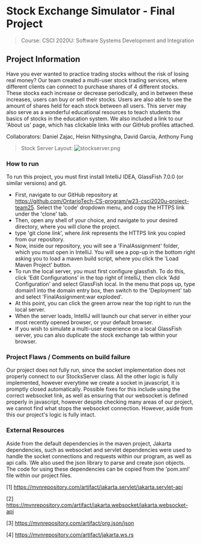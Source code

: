 # Stock Exchange Simulator - Final Project
> Course: CSCI 2020U: Software Systems Development and Integration


## Project Information
Have you ever wanted to practice trading stocks without the risk of losing real money? Our team created 
a multi-user stock trading services, where different clients can connect to purchase 
shares of 4 different stocks. These stocks each increase or decrease periodically, and in between these increases, 
users can buy or sell their stocks. Users are also able to see the amount of shares held for each stock 
between all users. This server may also serve as a wonderful educational resources to teach students the basics 
of stocks in the education system. We also included a link to our 'About us' page, which has clickable links 
with our GitHub profiles attached.

Collaborators: Daniel Zajac, Heisn Nithysingha, David Garcia, Anthony Fung

> Stock Server Layout:
![stockserver.png](stockserver.png)

### How to run
To run this project, you must first install IntelliJ IDEA, GlassFish 7.0.0 (or similar versions) and git.
- First, navigate to our GitHub repository at
  https://github.com/OntarioTech-CS-program/w23-csci2020u-project-team25. Select the 'code'
  dropdown menu, and copy the HTTPS link under the 'clone' tab.
- Then, open any shell of your choice, and navigate to your desired directory, where you will clone the project.
- type 'git clone *link*', where *link* represents the HTTPS link you copied from our repository.
- Now, inside our repository, you will see a 'FinalAssignment' folder, which you must open in IntelliJ. 
  You will see a pop-up in the bottom right asking you to load a maven build script, where you click the 'Load Maven Project' button.
- To run the local server, you must first configure glassfish. To do this, click 'Edit Configurations' in the top right
  of IntelliJ, then click 'Add Configuration' and select GlassFish local. In the menu that pops up, type domain1 into the
  domain entry box, then switch to the 'Deployment' tab and select 'FinalAssignment:war exploded'.
- At this point, you can click the green arrow near the top right to run the local server.
- When the server loads, IntelliJ will launch our chat server in either your most recently opened browser, or your
  default browser.
- If you wish to simulate a multi-user experience on a local GlassFish server, you can also duplicate the stock exchange 
  tab within your browser.

### Project Flaws / Comments on build failure
Our project does not fully run, since the socket implementation does not properly connect to our StocksServer class. 
All the other logic is fully implemented, however everytime we create a socket in javascript, it is promptly 
closed automatically. Possible fixes for this include using the correct websocket link, as well as ensuring 
that our websocket is defined properly in javascript, however despite checking many areas of our project, 
we cannot find what stops the websocket connection. However, aside from this our project's logic is fully intact.

### External Resources
Aside from the default dependencies in the maven project, Jakarta dependencies, such as websocket and servlet 
dependencies were used to handle the socket connections and requests within our program, as well as api calls. \We also used the json library
to parse and create json objects. The code for using these dependencies can be copied from the 'pom.xml' file within our project files.

[1] https://mvnrepository.com/artifact/jakarta.servlet/jakarta.servlet-api

[2] https://mvnrepository.com/artifact/jakarta.websocket/jakarta.websocket-api

[3] https://mvnrepository.com/artifact/org.json/json

[4] https://mvnrepository.com/artifact/jakarta.ws.rs